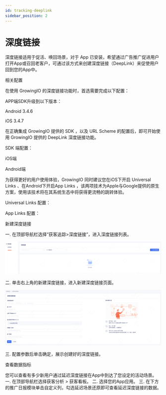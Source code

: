 ```yaml
---
id: tracking-deeplink
sidebar_position: 2 
---
```


# 深度链接

深度链接适用于促活、唤回场景，对于 App 已安装，希望通过广告推广促进用户打开App或召回老客户，可通过该方式来创建深度链接（DeepLink）来促使用户回到您的App中。


相关配置


在使用 GrowingIO 的深度链接功能时，首选需要完成以下配置：

APP端SDK升级到以下版本：

Android 3.4.6

iOS 3.4.7

在正确集成 GrowingIO 提供的 SDK ，以及 URL Scheme 的配置后，即可开始使用 GrowingIO 提供的 DeepLink 深度链接功能。

SDK 端配置：

iOS端

Android端

为获得更好的用户使用体验，GrowingIO 同时建议您在iOS下开启 Universal Links 、在Android下开启App Links ，该两项技术为Apple与Google提供的原生方案，使用该技术将在其系统生态中将获得更流畅的跳转体验。

Universal Links 配置：​

App Links 配置：

新建深度链接

一. 在顶部导航栏选择“获客追踪>深度链接”，进入深度链接列表。

![图 1](/img/pic_1677211751668_tracking-deeplink.png)  

二. 单击右上角的新建深度链接，进入新建深度链接页面。

![图 2](/img/pic_1677211797713_tracking-deeplink.png)  

三. 配置参数后单击确定，展示创建好的深度链接。

查看数据指标

您可以查看有多少新用户通过延迟深度链接在App中到达了您设定的活动场景。
一. 在顶部导航栏选择获客分析 > 获客看板。
二. 选择您的App应用。
三. 在下方的推广日报模块单击自定义列，勾选延迟场景还原即可查看延迟深度链接的数据。

